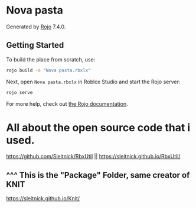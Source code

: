 # Nova pasta
Generated by [Rojo](https://github.com/rojo-rbx/rojo) 7.4.0.

## Getting Started
To build the place from scratch, use:

```bash
rojo build -o "Nova pasta.rbxlx"
```

Next, open `Nova pasta.rbxlx` in Roblox Studio and start the Rojo server:

```bash
rojo serve
```

For more help, check out [the Rojo documentation](https://rojo.space/docs).

# All about the open source code that i used.

https://github.com/Sleitnick/RbxUtil || https://sleitnick.github.io/RbxUtil/
## ^^^ This is the "Package" Folder, same creator of KNIT

https://sleitnick.github.io/Knit/
